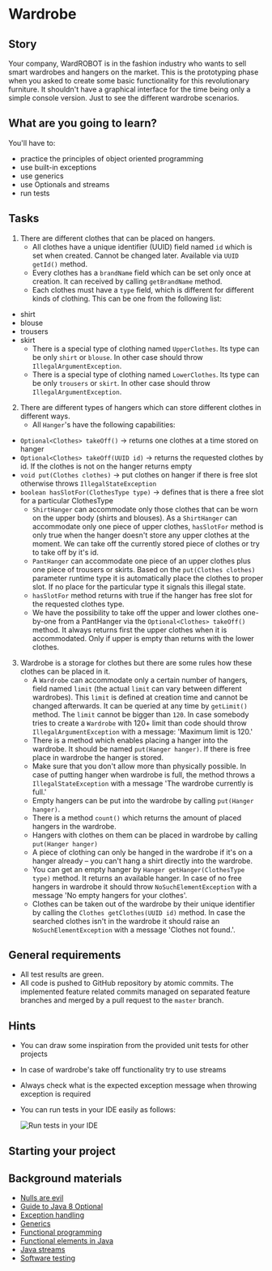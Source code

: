 # Wardrobe

## Story

Your company, WardROBOT is in the fashion industry who wants to sell smart wardrobes and hangers on the market.
This is the prototyping phase when you asked to create some basic functionality for
this revolutionary furniture. It shouldn't have a graphical interface for the time being
only a simple console version. Just to see the different wardrobe scenarios.

## What are you going to learn?

You'll have to:

- practice the principles of object oriented programming
- use built-in exceptions
- use generics
- use Optionals and streams
- run tests

## Tasks

1. There are different clothes that can be placed on hangers.
    - All clothes have a unique identifier (UUID) field named `id` which is set when created. Cannot be changed later. Available via `UUID getId()` method.
    - Every clothes has a `brandName` field which can be set only once at creation. It can received by calling `getBrandName` method.
    - Each clothes must have a `type` field, which is different for different kinds of clothing.
This can be one from the following list:
- shirt
- blouse
- trousers
- skirt
    - There is a special type of clothing named `UpperClothes`. Its type can be only `shirt` or `blouse`. In other case should throw `IllegalArgumentException`.
    - There is a special type of clothing named `LowerClothes`. Its type can be only `trousers` or `skirt`. In other case should throw `IllegalArgumentException`.

2. There are different types of hangers which can store different clothes in different ways.
    - All `Hanger`'s have the following capabilities:
- `Optional<Clothes> takeOff()` -> returns one clothes at a time stored on hanger
- `Optional<Clothes> takeOff(UUID id)` -> returns the requested clothes by id. If the clothes is not on the hanger returns empty
- `void put(Clothes clothes)` -> put clothes on hanger if there is free slot otherwise throws `IllegalStateException`
- `boolean hasSlotFor(ClothesType type)` -> defines that is there a free slot for a particular ClothesType
    - `ShirtHanger` can accommodate only those clothes that can be worn on the upper body (shirts and blouses). As a `ShirtHanger` can accommodate only one piece of upper clothes, `hasSlotFor` method is only true when the hanger doesn't store any upper clothes at the moment. We can take off the currently stored piece of clothes or try to take off by it's id.
    - `PantHanger` can accommodate one piece of an upper clothes plus one piece of trousers or skirts. Based on the `put(Clothes clothes)` parameter runtime type it is automatically place the clothes to proper slot. If no place for the particular type it signals this illegal state.
    - `hasSlotFor` method returns with true if the hanger has free slot for the requested clothes type.
    - We have the possibility to take off the upper and lower clothes one-by-one from a PantHanger via the `Optional<Clothes> takeOff()` method. It always returns first the upper clothes when it is accommodated. Only if upper is empty than returns with the lower clothes.

3. Wardrobe is a storage for clothes but there are some rules how these clothes can be placed in it.
    - A `Wardrobe` can accommodate only a certain number of hangers, field named `limit` (the actual `limit` can vary between different wardrobes). This `limit` is defined at creation time and cannot be changed afterwards. It can be queried at any time by `getLimit()` method. The `limit` cannot be bigger than `120`. In case somebody tries to create a `Wardrobe` with 120+ limit than code should throw `IllegalArgumentException` with a message: 'Maximum limit is 120.'
    - There is a method which enables placing a hanger into the wardrobe. It should be named `put(Hanger hanger)`. If there is free place in wardrobe the hanger is stored.
    - Make sure that you don't allow more than physically possible. In case of putting hanger when wardrobe is full, the method throws a `IllegalStateException` with a message 'The wardrobe currently is full.'
    - Empty hangers can be put into the wardrobe by calling `put(Hanger hanger)`.
    - There is a method `count()` which returns the amount of placed hangers in the wardrobe.
    - Hangers with clothes on them can be placed in wardrobe by calling `put(Hanger hanger)`
    - A piece of clothing can only be hanged in the wardrobe if it's on a hanger already – you can't hang a shirt directly into the wardrobe.
    - You can get an empty hanger by `Hanger getHanger(ClothesType type)` method. It returns an available hanger. In case of no free hangers in wardrobe it should throw `NoSuchElementException` with a message 'No empty hangers for your clothes'.
    - Clothes can be taken out of the wardrobe by their unique identifier by calling the `Clothes getClothes(UUID id)` method. In case the searched clothes isn't in the wardrobe it should raise an `NoSuchElementException` with a message 'Clothes not found.'.

## General requirements

- All test results are green.
- All code is pushed to GitHub repository by atomic commits. The implemented feature related commits managed on separated feature branches and merged by a pull request to the `master` branch.

## Hints

- You can draw some inspiration from the provided unit tests for other projects
- In case of wardrobe's take off functionality try to use streams
- Always check what is the expected exception message when throwing exception is required
- You can run tests in your IDE easily as follows:

    ![Run tests in your IDE](/media/java/run-tests.gif)


## Starting your project



## Background materials

- <i class="far fa-exclamation"></i> [Nulls are evil](/pages/java/java-nulls-are-evil)
- <i class="far fa-exclamation"></i> [Guide to Java 8 Optional](https://www.baeldung.com/java-optional)
- <i class="far fa-exclamation"></i> [Exception handling](/pages/java/exception-handling)
- <i class="far fa-exclamation"></i> [Generics](/pages/java/generics-and-the-diamond-operator)
- <i class="far fa-candy-cane"></i> [Functional programming](/pages/general/functional-programming)
- <i class="far fa-candy-cane"></i> [Functional elements in Java](/pages/java/functional-elements-in-java)
- <i class="far fa-candy-cane"></i> [Java streams](https://www.baeldung.com/java-streams)
- <i class="far fa-book-open"></i> [Software testing](/pages/general/software-testing)

